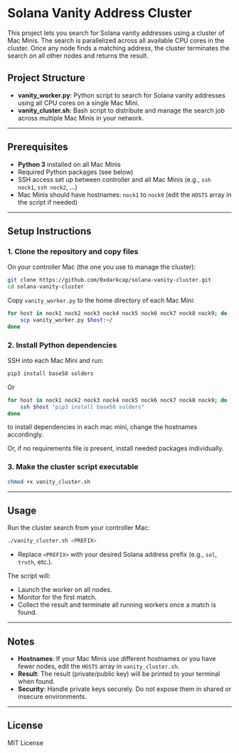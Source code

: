 # Solana Vanity Address Cluster

This project lets you search for Solana vanity addresses using a cluster of Mac Minis. The search is parallelized across all available CPU cores in the cluster. Once any node finds a matching address, the cluster terminates the search on all other nodes and returns the result.

## Project Structure

- **vanity_worker.py**: Python script to search for Solana vanity addresses using all CPU cores on a single Mac Mini.
- **vanity_cluster.sh**: Bash script to distribute and manage the search job across multiple Mac Minis in your network.

---

## Prerequisites

- **Python 3** installed on all Mac Minis
- Required Python packages (see below)
- SSH access set up between controller and all Mac Minis (e.g., `ssh nock1`, `ssh nock2`, ...)
- Mac Minis should have hostnames: `nock1` to `nock9` (edit the `HOSTS` array in the script if needed)

---

## Setup Instructions

### 1. Clone the repository and copy files

On your controller Mac (the one you use to manage the cluster):

```bash
git clone https://github.com/0xdarkcap/solana-vanity-cluster.git
cd solana-vanity-cluster
```

Copy `vanity_worker.py` to the home directory of each Mac Mini:

```bash
for host in nock1 nock2 nock3 nock4 nock5 nock6 nock7 nock8 nock9; do
    scp vanity_worker.py $host:~/
done
```

### 2. Install Python dependencies

SSH into each Mac Mini and run:

```bash
pip3 install base58 solders
```
Or 
```bash
for host in nock1 nock2 nock3 nock4 nock5 nock6 nock7 nock8 nock9; do
    ssh $host "pip3 install base58 solders"
done
```
to install dependencies in each mac mini, change the hostnames accordingly. 

Or, if no requirements file is present, install needed packages individually.

### 3. Make the cluster script executable

```bash
chmod +x vanity_cluster.sh
```

---

## Usage

Run the cluster search from your controller Mac:

```bash
./vanity_cluster.sh <PREFIX>
```

- Replace `<PREFIX>` with your desired Solana address prefix (e.g., `sol`, `truth`, etc.).

The script will:
- Launch the worker on all nodes.
- Monitor for the first match.
- Collect the result and terminate all running workers once a match is found.

---

## Notes

- **Hostnames**: If your Mac Minis use different hostnames or you have fewer nodes, edit the `HOSTS` array in `vanity_cluster.sh`.
- **Result**: The result (private/public key) will be printed to your terminal when found.
- **Security**: Handle private keys securely. Do not expose them in shared or insecure environments.

---

## License

MIT License
